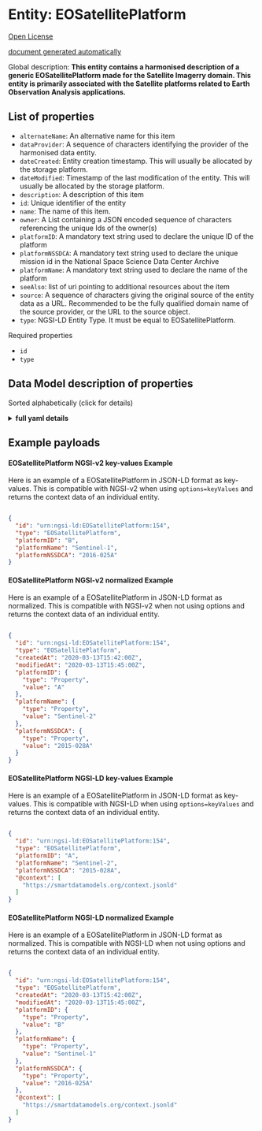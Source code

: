 Entity: EOSatellitePlatform  
===========================  
[Open License](https://github.com/smart-data-models//dataModel.SatelliteImagery/blob/master/EOSatellitePlatform/LICENSE.md)  
[document generated automatically](https://docs.google.com/presentation/d/e/2PACX-1vTs-Ng5dIAwkg91oTTUdt8ua7woBXhPnwavZ0FxgR8BsAI_Ek3C5q97Nd94HS8KhP-r_quD4H0fgyt3/pub?start=false&loop=false&delayms=3000#slide=id.gb715ace035_0_60)  
Global description: **This entity contains a harmonised description of a generic EOSatellitePlatform made for the Satellite Imagerry domain. This entity is primarily associated with the Satellite platforms related to Earth Observation Analysis applications.**  

## List of properties  

- `alternateName`: An alternative name for this item  - `dataProvider`: A sequence of characters identifying the provider of the harmonised data entity.  - `dateCreated`: Entity creation timestamp. This will usually be allocated by the storage platform.  - `dateModified`: Timestamp of the last modification of the entity. This will usually be allocated by the storage platform.  - `description`: A description of this item  - `id`: Unique identifier of the entity  - `name`: The name of this item.  - `owner`: A List containing a JSON encoded sequence of characters referencing the unique Ids of the owner(s)  - `platformID`: A mandatory text string used to declare the unique ID of the platform  - `platformNSSDCA`: A mandatory text string used to declare the unique mission id in the National Space Science Data Center Archive  - `platformName`: A mandatory text string used to declare the name of the platform  - `seeAlso`: list of uri pointing to additional resources about the item  - `source`: A sequence of characters giving the original source of the entity data as a URL. Recommended to be the fully qualified domain name of the source provider, or the URL to the source object.  - `type`: NGSI-LD Entity Type. It must be equal to EOSatellitePlatform.    
Required properties  
- `id`  - `type`  ## Data Model description of properties  
Sorted alphabetically (click for details)  
<details><summary><strong>full yaml details</strong></summary>    
```yaml  
EOSatellitePlatform:    
  description: 'This entity contains a harmonised description of a generic EOSatellitePlatform made for the Satellite Imagerry domain. This entity is primarily associated with the Satellite platforms related to Earth Observation Analysis applications.'    
  properties:    
    alternateName:    
      description: 'An alternative name for this item'    
      type: string    
      x-ngsi:    
        type: Property    
    dataProvider:    
      description: 'A sequence of characters identifying the provider of the harmonised data entity.'    
      type: string    
      x-ngsi:    
        type: Property    
    dateCreated:    
      description: 'Entity creation timestamp. This will usually be allocated by the storage platform.'    
      format: date-time    
      type: string    
      x-ngsi:    
        type: Property    
    dateModified:    
      description: 'Timestamp of the last modification of the entity. This will usually be allocated by the storage platform.'    
      format: date-time    
      type: string    
      x-ngsi:    
        type: Property    
    description:    
      description: 'A description of this item'    
      type: string    
      x-ngsi:    
        type: Property    
    id:    
      anyOf: &eosatelliteplatform_-_properties_-_owner_-_items_-_anyof    
        - description: 'Property. Identifier format of any NGSI entity'    
          maxLength: 256    
          minLength: 1    
          pattern: ^[\w\-\.\{\}\$\+\*\[\]`|~^@!,:\\]+$    
          type: string    
        - description: 'Property. Identifier format of any NGSI entity'    
          format: uri    
          type: string    
      description: 'Unique identifier of the entity'    
      x-ngsi:    
        type: Property    
    name:    
      description: 'The name of this item.'    
      type: string    
      x-ngsi:    
        type: Property    
    owner:    
      description: 'A List containing a JSON encoded sequence of characters referencing the unique Ids of the owner(s)'    
      items:    
        anyOf: *eosatelliteplatform_-_properties_-_owner_-_items_-_anyof    
        description: 'Property. Unique identifier of the entity'    
      type: array    
      x-ngsi:    
        type: Property    
    platformID:    
      description: 'A mandatory text string used to declare the unique ID of the platform'    
      type: string    
      x-ngsi:    
        model: https://schema.org/Text    
        type: Property    
    platformNSSDCA:    
      description: 'A mandatory text string used to declare the unique mission id in the National Space Science Data Center Archive'    
      type: string    
      x-ngsi:    
        model: https://schema.org/Text    
        type: Property    
    platformName:    
      description: 'A mandatory text string used to declare the name of the platform'    
      type: string    
      x-ngsi:    
        model: https://schema.org/Text    
        type: Property    
    seeAlso:    
      description: 'list of uri pointing to additional resources about the item'    
      oneOf:    
        - items:    
            format: uri    
            type: string    
          minItems: 1    
          type: array    
        - format: uri    
          type: string    
      x-ngsi:    
        type: Property    
    source:    
      description: 'A sequence of characters giving the original source of the entity data as a URL. Recommended to be the fully qualified domain name of the source provider, or the URL to the source object.'    
      type: string    
      x-ngsi:    
        type: Property    
    type:    
      description: 'NGSI-LD Entity Type. It must be equal to EOSatellitePlatform.'    
      enum:    
        - EOSatellitePlatform    
      type: string    
      x-ngsi:    
        type: Property    
  required:    
    - id    
    - type    
  type: object    
```  
</details>    
## Example payloads    
#### EOSatellitePlatform NGSI-v2 key-values Example    
Here is an example of a EOSatellitePlatform in JSON-LD format as key-values. This is compatible with NGSI-v2 when  using `options=keyValues` and returns the context data of an individual entity.  
```json  
{  
  "id": "urn:ngsi-ld:EOSatellitePlatform:154",  
  "type": "EOSatellitePlatform",  
  "platformID": "B",  
  "platformName": "Sentinel-1",  
  "platformNSSDCA": "2016-025A"  
}  
```  
#### EOSatellitePlatform NGSI-v2 normalized Example    
Here is an example of a EOSatellitePlatform in JSON-LD format as normalized. This is compatible with NGSI-v2 when not using options and returns the context data of an individual entity.  
```json  
{  
  "id": "urn:ngsi-ld:EOSatellitePlatform:154",  
  "type": "EOSatellitePlatform",  
  "createdAt": "2020-03-13T15:42:00Z",  
  "modifiedAt": "2020-03-13T15:45:00Z",  
  "platformID": {  
    "type": "Property",  
    "value": "A"  
  },  
  "platformName": {  
    "type": "Property",  
    "value": "Sentinel-2"  
  },  
  "platformNSSDCA": {  
    "type": "Property",  
    "value": "2015-028A"  
  }  
}  
```  
#### EOSatellitePlatform NGSI-LD key-values Example    
Here is an example of a EOSatellitePlatform in JSON-LD format as key-values. This is compatible with NGSI-LD when  using `options=keyValues` and returns the context data of an individual entity.  
```json  
{  
  "id": "urn:ngsi-ld:EOSatellitePlatform:154",  
  "type": "EOSatellitePlatform",  
  "platformID": "A",  
  "platformName": "Sentinel-2",  
  "platformNSSDCA": "2015-028A",  
  "@context": [  
    "https://smartdatamodels.org/context.jsonld"  
  ]  
}  
```  
#### EOSatellitePlatform NGSI-LD normalized Example    
Here is an example of a EOSatellitePlatform in JSON-LD format as normalized. This is compatible with NGSI-LD when not using options and returns the context data of an individual entity.  
```json  
{  
  "id": "urn:ngsi-ld:EOSatellitePlatform:154",  
  "type": "EOSatellitePlatform",  
  "createdAt": "2020-03-13T15:42:00Z",  
  "modifiedAt": "2020-03-13T15:45:00Z",  
  "platformID": {  
    "type": "Property",  
    "value": "B"  
  },  
  "platformName": {  
    "type": "Property",  
    "value": "Sentinel-1"  
  },  
  "platformNSSDCA": {  
    "type": "Property",  
    "value": "2016-025A"  
  },  
  "@context": [  
    "https://smartdatamodels.org/context.jsonld"  
  ]  
}  
```  
